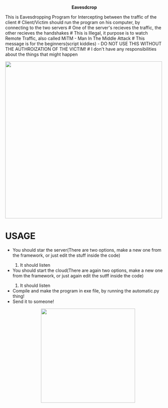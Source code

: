 <p align="center"><b> Eavesdcrop </b></p>
<p align="left">This is Eavesdropping Program for Intercepting between the traffic of the client # Client/Victim should run the program on his computer, by connecting to the two servers  # One of the server's recieves the traffic, the other recieves the handshakes # This is Illegal, it purpose is to watch Remote Traffic, also called MiTM - Man In The Middle Attack # This message is for the beginners(script kiddies) - DO NOT USE THIS WITHOUT THE AUTHROIZATION OF THE VICTIM! # I don't have any responsibilities about the things that might happen </p>
<p align="left"><img src="https://cdn3.iconfinder.com/data/icons/detective-investigator/230/detective-006-512.png" width=500, height=500></p>
<p align="center"><h1> USAGE </h1></p>

<ul>
  <li> You should star the server(There are two options, make a new one from the framework, or just edit the stuff inside the code) </li>
  <ol>
    <li> It should listen </li>
  </ol>
  <li> You should start the cloud(There are again two options, make a new one from the framework, or just again edit the sutff inside the code) </li>
  <ol>
    <li> It should listen </li>
  </ol>
  <li> Compile and make the program in exe file, by running the automatic.py thing! </li>
  <li> Send it to someone! </li>
  <p align="center"><img src="https://www.paubox.com/blog/wp-content/uploads/2020/01/social-engineering-phishing-illustration-1024x768.jpg" height=300, width=300></p>
</ul>

